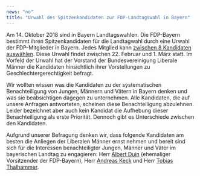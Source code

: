 ```yaml
---
news: "no"
title: "Urwahl des Spitzenkandidaten zur FDP-Landtagswahl in Bayern"
---
```


Am 14. Oktober 2018 sind in Bayern Landtagswahlen. Die FDP-Bayern bestimmt ihren Spitzenkandidaten für die Landtagwahl durch eine Urwahl der FDP-Mitglieder in Bayern. Jedes Mitglied kann [zwischen 8 Kandidaten auswählen](https://fdp-bayern.de/urwahl/kandidaten/). Diese Urwahl findet zwischen 22. Februar und 1. März statt. Im Vorfeld der Urwahl hat der Vorstand der Bundesvereinigung Liberale Männer die Kandidaten hinsichtlich ihrer Vorstellungen zu Geschlechtergerechtigkeit befragt. 

Wir wollten wissen was die Kandidaten zu der systematischen Benachteiligung von Jungen, Männern und Vätern in Bayern denken und was sie beabsichtigen dagegen zu unternehmen. Alle Kandidaten, die auf unsere Anfragen antworteten, scheinen diese Benachteiligung abzulehnen. Leider bezeichnet aber auch kein Kandidat die Aufhebung dieser Benachteiligung als erste Priorität. Dennoch gibt es Unterschiede zwischen den Kandidaten. 

Aufgrund unserer Befragung denken wir, dass folgende Kandidaten am besten die Anliegen der Liberalen Männer ernst nehmen und bereit sind sich für die Interessen benachteiligter Jungen, Männer und Väter im bayerischen Landtag zu engagieren: Herr [Albert Duin](https://fdp-bayern.de/wp-content/uploads/2018/01/Vorstellung-zur-FDP-Spitzenkandidatur-f%C3%BCr-die-Landtagswahl-in-Bayern-2018.pdf) (ehemaliger Vorsitzender der FDP-Bayern), Herr [Andreas Keck](https://fdp-bayern.de/wp-content/uploads/2018/01/Bewerbung-Spitzenkandidatur.pdf) und Herr [Tobias Thalhammer](https://fdp-bayern.de/wp-content/uploads/2018/02/Urwahl_Tobias-Thalhammer.pdf).

